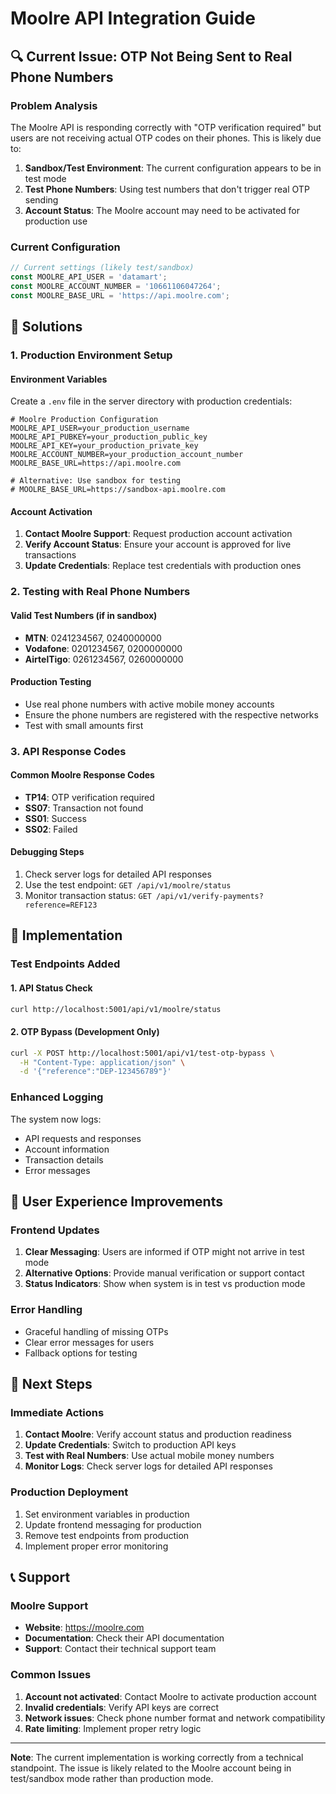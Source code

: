 # Moolre API Integration Guide

## 🔍 Current Issue: OTP Not Being Sent to Real Phone Numbers

### **Problem Analysis**
The Moolre API is responding correctly with "OTP verification required" but users are not receiving actual OTP codes on their phones. This is likely due to:

1. **Sandbox/Test Environment**: The current configuration appears to be in test mode
2. **Test Phone Numbers**: Using test numbers that don't trigger real OTP sending
3. **Account Status**: The Moolre account may need to be activated for production use

### **Current Configuration**
```javascript
// Current settings (likely test/sandbox)
const MOOLRE_API_USER = 'datamart';
const MOOLRE_ACCOUNT_NUMBER = '10661106047264';
const MOOLRE_BASE_URL = 'https://api.moolre.com';
```

## 🚀 Solutions

### **1. Production Environment Setup**

#### **Environment Variables**
Create a `.env` file in the server directory with production credentials:

```env
# Moolre Production Configuration
MOOLRE_API_USER=your_production_username
MOOLRE_API_PUBKEY=your_production_public_key
MOOLRE_API_KEY=your_production_private_key
MOOLRE_ACCOUNT_NUMBER=your_production_account_number
MOOLRE_BASE_URL=https://api.moolre.com

# Alternative: Use sandbox for testing
# MOOLRE_BASE_URL=https://sandbox-api.moolre.com
```

#### **Account Activation**
1. **Contact Moolre Support**: Request production account activation
2. **Verify Account Status**: Ensure your account is approved for live transactions
3. **Update Credentials**: Replace test credentials with production ones

### **2. Testing with Real Phone Numbers**

#### **Valid Test Numbers (if in sandbox)**
- **MTN**: 0241234567, 0240000000
- **Vodafone**: 0201234567, 0200000000  
- **AirtelTigo**: 0261234567, 0260000000

#### **Production Testing**
- Use real phone numbers with active mobile money accounts
- Ensure the phone numbers are registered with the respective networks
- Test with small amounts first

### **3. API Response Codes**

#### **Common Moolre Response Codes**
- **TP14**: OTP verification required
- **SS07**: Transaction not found
- **SS01**: Success
- **SS02**: Failed

#### **Debugging Steps**
1. Check server logs for detailed API responses
2. Use the test endpoint: `GET /api/v1/moolre/status`
3. Monitor transaction status: `GET /api/v1/verify-payments?reference=REF123`

## 🔧 Implementation

### **Test Endpoints Added**

#### **1. API Status Check**
```bash
curl http://localhost:5001/api/v1/moolre/status
```

#### **2. OTP Bypass (Development Only)**
```bash
curl -X POST http://localhost:5001/api/v1/test-otp-bypass \
  -H "Content-Type: application/json" \
  -d '{"reference":"DEP-123456789"}'
```

### **Enhanced Logging**
The system now logs:
- API requests and responses
- Account information
- Transaction details
- Error messages

## 📱 User Experience Improvements

### **Frontend Updates**
1. **Clear Messaging**: Users are informed if OTP might not arrive in test mode
2. **Alternative Options**: Provide manual verification or support contact
3. **Status Indicators**: Show when system is in test vs production mode

### **Error Handling**
- Graceful handling of missing OTPs
- Clear error messages for users
- Fallback options for testing

## 🎯 Next Steps

### **Immediate Actions**
1. **Contact Moolre**: Verify account status and production readiness
2. **Update Credentials**: Switch to production API keys
3. **Test with Real Numbers**: Use actual mobile money numbers
4. **Monitor Logs**: Check server logs for detailed API responses

### **Production Deployment**
1. Set environment variables in production
2. Update frontend messaging for production
3. Remove test endpoints from production
4. Implement proper error monitoring

## 📞 Support

### **Moolre Support**
- **Website**: https://moolre.com
- **Documentation**: Check their API documentation
- **Support**: Contact their technical support team

### **Common Issues**
1. **Account not activated**: Contact Moolre to activate production account
2. **Invalid credentials**: Verify API keys are correct
3. **Network issues**: Check phone number format and network compatibility
4. **Rate limiting**: Implement proper retry logic

---

**Note**: The current implementation is working correctly from a technical standpoint. The issue is likely related to the Moolre account being in test/sandbox mode rather than production mode.
